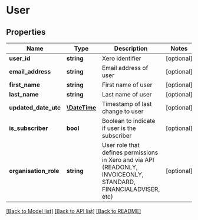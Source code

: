 # User

## Properties
Name | Type | Description | Notes
------------ | ------------- | ------------- | -------------
**user_id** | **string** | Xero identifier | [optional] 
**email_address** | **string** | Email address of user | [optional] 
**first_name** | **string** | First name of user | [optional] 
**last_name** | **string** | Last name of user | [optional] 
**updated_date_utc** | [**\DateTime**](\DateTime.md) | Timestamp of last change to user | [optional] 
**is_subscriber** | **bool** | Boolean to indicate if user is the subscriber | [optional] 
**organisation_role** | **string** | User role that defines permissions in Xero and via API (READONLY, INVOICEONLY, STANDARD, FINANCIALADVISER, etc) | [optional] 

[[Back to Model list]](../README.md#documentation-for-models) [[Back to API list]](../README.md#documentation-for-api-endpoints) [[Back to README]](../README.md)



